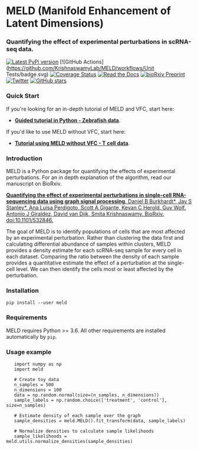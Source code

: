 # MELD (Manifold Enhancement of Latent Dimensions)
### Quantifying the effect of experimental perturbations in scRNA-seq data.


[![Latest PyPi version](https://img.shields.io/pypi/v/MELD.svg)](https://pypi.org/project/MELD/)
[![GitHub Actions](https://github.com/KrishnaswamyLab/MELD/workflows/Unit Tests/badge.svg)
[![Coverage Status](https://coveralls.io/repos/github/KrishnaswamyLab/MELD/badge.svg?branch=master)](https://coveralls.io/github/KrishnaswamyLab/MELD?branch=master)
[![Read the Docs](https://img.shields.io/readthedocs/meld-docs.svg)](https://meld-docs.readthedocs.io/)
[![bioRxiv Preprint](https://zenodo.org/badge/DOI/10.1101/532846.svg)](https://doi.org/10.1101/532846)
[![Twitter](https://img.shields.io/twitter/follow/KrishnaswamyLab.svg?style=social&label=Follow)](https://twitter.com/KrishnaswamyLab)
[![GitHub stars](https://img.shields.io/github/stars/KrishnaswamyLab/MELD.svg?style=social&label=Stars)](https://github.com/KrishnaswamyLab/MELD/)

### Quick Start
If you're looking for an in-depth tutorial of MELD and VFC, start here:
* [**Guided tutorial in Python - Zebrafish data**](https://nbviewer.jupyter.org/github/KrishnaswamyLab/MELD/blob/master/notebooks/Wagner2018_Chordin_Cas9_Mutagenesis.ipynb).

If you'd like to use MELD without VFC, start here:
* [**Tutorial using MELD without VFC - T cell data**](https://nbviewer.jupyter.org/github/KrishnaswamyLab/MELD/blob/master/notebooks/Wagner2018_Chordin_Cas9_Mutagenesis.ipynb).

### Introduction

MELD is a Python package for quantifying the effects of experimental perturbations. For an in depth explanation of the algorithm, read our manuscript on BioRxiv.

[**Quantifying the effect of experimental perturbations in single-cell RNA-sequencing data using graph signal processing**. Daniel B Burkhardt\*, Jay S Stanley\*, Ana Luisa Perdigoto, Scott A Gigante, Kevan C Herold, Guy Wolf, Antonio J Giraldez, David van Dijk, Smita Krishnaswamy. BioRxiv. doi:10.1101/532846.](<https://www.biorxiv.org/content/10.1101/532846v2>)

The goal of MELD is to identify populations of cells that are most affected by an experimental perturbation. Rather than clustering the data first and calculating differential abundance of samples within clusters, MELD provides a density estimate for each scRNA-seq sample for every cell in each dataset. Comparing the ratio between the density of each sample provides a quantitative estimate the effect of a perturbation at the single-cell level. We can then identify the cells most or least affected by the perturbation.

### Installation


```
pip install --user meld
```

### Requirements

MELD requires Python >= 3.6. All other requirements are installed automatically by ``pip``.

### Usage example

```
   import numpy as np
   import meld

   # Create toy data
   n_samples = 500
   n_dimensions = 100
   data = np.random.normal(size=(n_samples, n_dimensions))
   sample_labels = np.random.choice(['treatment', 'control'], size=n_samples)

   # Estimate density of each sample over the graph
   sample_densities = meld.MELD().fit_transform(data, sample_labels)

   # Normalize densities to calculate sample likelihoods
   sample_likelihoods = meld.utils.normalize_densities(sample_densities)
```
